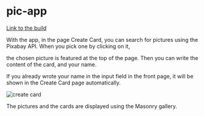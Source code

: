 # pic-app

[Link to the build](https://student.labranet.jamk.fi/~p0033/harkka/)

With the app, in the page Create Card, you can search for pictures using the Pixabay API. When you pick one by clicking on it,

the chosen picture is featured at the top of the page. Then you can write the content of the card, and your name.

If you already wrote your name in the input field in the front page, it will be shown in the Create Card page automatically.

![create card](https://student.labranet.jamk.fi/~p0033/harkka/esittelypics/cc.png)

The pictures and the cards are displayed using the Masonry gallery.
